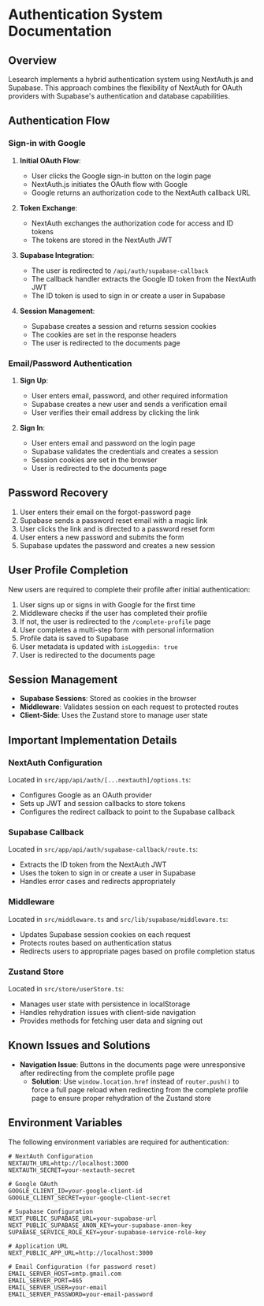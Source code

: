 # Authentication System Documentation

## Overview

Lesearch implements a hybrid authentication system using NextAuth.js and Supabase. This approach combines the flexibility of NextAuth for OAuth providers with Supabase's authentication and database capabilities.

## Authentication Flow

### Sign-in with Google

1. **Initial OAuth Flow**:
   - User clicks the Google sign-in button on the login page
   - NextAuth.js initiates the OAuth flow with Google
   - Google returns an authorization code to the NextAuth callback URL

2. **Token Exchange**:
   - NextAuth exchanges the authorization code for access and ID tokens
   - The tokens are stored in the NextAuth JWT

3. **Supabase Integration**:
   - The user is redirected to `/api/auth/supabase-callback`
   - The callback handler extracts the Google ID token from the NextAuth JWT
   - The ID token is used to sign in or create a user in Supabase

4. **Session Management**:
   - Supabase creates a session and returns session cookies
   - The cookies are set in the response headers
   - The user is redirected to the documents page

### Email/Password Authentication

1. **Sign Up**:
   - User enters email, password, and other required information
   - Supabase creates a new user and sends a verification email
   - User verifies their email address by clicking the link

2. **Sign In**:
   - User enters email and password on the login page
   - Supabase validates the credentials and creates a session
   - Session cookies are set in the browser
   - User is redirected to the documents page

## Password Recovery

1. User enters their email on the forgot-password page
2. Supabase sends a password reset email with a magic link
3. User clicks the link and is directed to a password reset form
4. User enters a new password and submits the form
5. Supabase updates the password and creates a new session

## User Profile Completion

New users are required to complete their profile after initial authentication:

1. User signs up or signs in with Google for the first time
2. Middleware checks if the user has completed their profile
3. If not, the user is redirected to the `/complete-profile` page
4. User completes a multi-step form with personal information
5. Profile data is saved to Supabase
6. User metadata is updated with `isLoggedin: true`
7. User is redirected to the documents page

## Session Management

- **Supabase Sessions**: Stored as cookies in the browser
- **Middleware**: Validates session on each request to protected routes
- **Client-Side**: Uses the Zustand store to manage user state

## Important Implementation Details

### NextAuth Configuration

Located in `src/app/api/auth/[...nextauth]/options.ts`:
- Configures Google as an OAuth provider
- Sets up JWT and session callbacks to store tokens
- Configures the redirect callback to point to the Supabase callback

### Supabase Callback

Located in `src/app/api/auth/supabase-callback/route.ts`:
- Extracts the ID token from the NextAuth JWT
- Uses the token to sign in or create a user in Supabase
- Handles error cases and redirects appropriately

### Middleware

Located in `src/middleware.ts` and `src/lib/supabase/middleware.ts`:
- Updates Supabase session cookies on each request
- Protects routes based on authentication status
- Redirects users to appropriate pages based on profile completion status

### Zustand Store

Located in `src/store/userStore.ts`:
- Manages user state with persistence in localStorage
- Handles rehydration issues with client-side navigation
- Provides methods for fetching user data and signing out

## Known Issues and Solutions

- **Navigation Issue**: Buttons in the documents page were unresponsive after redirecting from the complete profile page
  - **Solution**: Use `window.location.href` instead of `router.push()` to force a full page reload when redirecting from the complete profile page to ensure proper rehydration of the Zustand store

## Environment Variables

The following environment variables are required for authentication:

```
# NextAuth Configuration
NEXTAUTH_URL=http://localhost:3000
NEXTAUTH_SECRET=your-nextauth-secret

# Google OAuth
GOOGLE_CLIENT_ID=your-google-client-id
GOOGLE_CLIENT_SECRET=your-google-client-secret

# Supabase Configuration
NEXT_PUBLIC_SUPABASE_URL=your-supabase-url
NEXT_PUBLIC_SUPABASE_ANON_KEY=your-supabase-anon-key
SUPABASE_SERVICE_ROLE_KEY=your-supabase-service-role-key

# Application URL
NEXT_PUBLIC_APP_URL=http://localhost:3000

# Email Configuration (for password reset)
EMAIL_SERVER_HOST=smtp.gmail.com
EMAIL_SERVER_PORT=465
EMAIL_SERVER_USER=your-email
EMAIL_SERVER_PASSWORD=your-email-password
```
